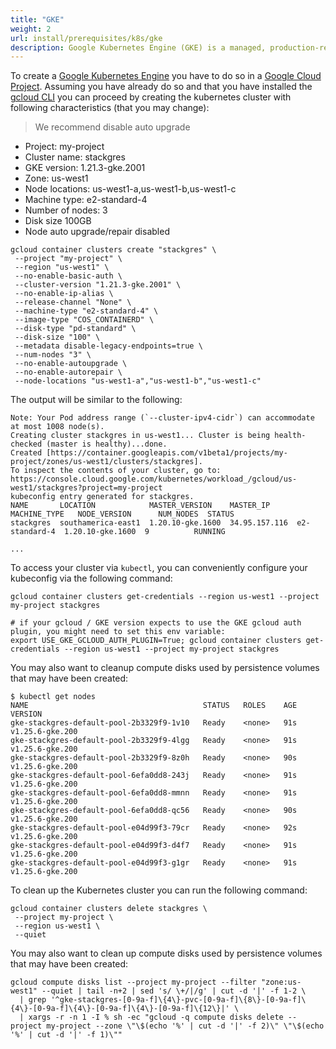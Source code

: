 ```yaml
---
title: "GKE"
weight: 2
url: install/prerequisites/k8s/gke
description: Google Kubernetes Engine (GKE) is a managed, production-ready environment for running containerized applications.
---
```


To create a [Google Kubernetes Engine](https://cloud.google.com/kubernetes-engine/) you have to do so in a [Google Cloud Project](https://cloud.google.com/resource-manager/docs/creating-managing-projects).
 Assuming you have already do so and that you have installed the [gcloud CLI](https://cloud.google.com/sdk/gcloud/)
 you can proceed by creating the kubernetes cluster with following characteristics (that you may change):

> We recommend disable auto upgrade

 * Project: my-project
 * Cluster name: stackgres
 * GKE version: 1.21.3-gke.2001
 * Zone: us-west1
 * Node locations: us-west1-a,us-west1-b,us-west1-c
 * Machine type: e2-standard-4
 * Number of nodes: 3
 * Disk size 100GB
 * Node auto upgrade/repair disabled

```
gcloud container clusters create "stackgres" \
 --project "my-project" \
 --region "us-west1" \
 --no-enable-basic-auth \
 --cluster-version "1.21.3-gke.2001" \
 --no-enable-ip-alias \
 --release-channel "None" \
 --machine-type "e2-standard-4" \
 --image-type "COS_CONTAINERD" \
 --disk-type "pd-standard" \
 --disk-size "100" \
 --metadata disable-legacy-endpoints=true \
 --num-nodes "3" \
 --no-enable-autoupgrade \
 --no-enable-autorepair \
 --node-locations "us-west1-a","us-west1-b","us-west1-c" 
```

The output will be similar to the following:
```
Note: Your Pod address range (`--cluster-ipv4-cidr`) can accommodate at most 1008 node(s).
Creating cluster stackgres in us-west1... Cluster is being health-checked (master is healthy)...done.                                                                                                              
Created [https://container.googleapis.com/v1beta1/projects/my-project/zones/us-west1/clusters/stackgres].
To inspect the contents of your cluster, go to: https://console.cloud.google.com/kubernetes/workload_/gcloud/us-west1/stackgres?project=my-project
kubeconfig entry generated for stackgres.
NAME       LOCATION            MASTER_VERSION    MASTER_IP      MACHINE_TYPE   NODE_VERSION      NUM_NODES  STATUS
stackgres  southamerica-east1  1.20.10-gke.1600  34.95.157.116  e2-standard-4  1.20.10-gke.1600  9          RUNNING

...
```

To access your cluster via `kubectl`, you can conveniently configure your kubeconfig via the following command:

```
gcloud container clusters get-credentials --region us-west1 --project my-project stackgres

# if your gcloud / GKE version expects to use the GKE gcloud auth plugin, you might need to set this env variable:
export USE_GKE_GCLOUD_AUTH_PLUGIN=True; gcloud container clusters get-credentials --region us-west1 --project my-project stackgres
```

You may also want to cleanup compute disks used by persistence volumes that may have been created:

```
$ kubectl get nodes
NAME                                       STATUS   ROLES    AGE   VERSION
gke-stackgres-default-pool-2b3329f9-1v10   Ready    <none>   91s   v1.25.6-gke.200
gke-stackgres-default-pool-2b3329f9-4lgg   Ready    <none>   91s   v1.25.6-gke.200
gke-stackgres-default-pool-2b3329f9-8z0h   Ready    <none>   90s   v1.25.6-gke.200
gke-stackgres-default-pool-6efa0dd8-243j   Ready    <none>   91s   v1.25.6-gke.200
gke-stackgres-default-pool-6efa0dd8-mmnn   Ready    <none>   91s   v1.25.6-gke.200
gke-stackgres-default-pool-6efa0dd8-qc56   Ready    <none>   90s   v1.25.6-gke.200
gke-stackgres-default-pool-e04d99f3-79cr   Ready    <none>   92s   v1.25.6-gke.200
gke-stackgres-default-pool-e04d99f3-d4f7   Ready    <none>   91s   v1.25.6-gke.200
gke-stackgres-default-pool-e04d99f3-g1gr   Ready    <none>   91s   v1.25.6-gke.200
```

To clean up the Kubernetes cluster you can run the following command:

```
gcloud container clusters delete stackgres \
 --project my-project \
 --region us-west1 \
 --quiet
```

You may also want to clean up compute disks used by persistence volumes that may have been created:

```
gcloud compute disks list --project my-project --filter "zone:us-west1" --quiet | tail -n+2 | sed 's/ \+/|/g' | cut -d '|' -f 1-2 \
  | grep '^gke-stackgres-[0-9a-f]\{4\}-pvc-[0-9a-f]\{8\}-[0-9a-f]\{4\}-[0-9a-f]\{4\}-[0-9a-f]\{4\}-[0-9a-f]\{12\}|' \
  | xargs -r -n 1 -I % sh -ec "gcloud -q compute disks delete --project my-project --zone \"\$(echo '%' | cut -d '|' -f 2)\" \"\$(echo '%' | cut -d '|' -f 1)\""
```
